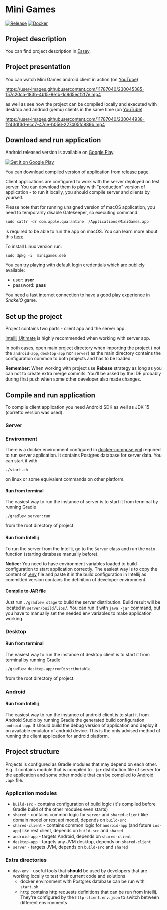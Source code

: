 # Mini Games

[![Release](https://github.com/avan1235/mini-games/actions/workflows/release.yml/badge.svg)](https://github.com/avan1235/mini-games/releases/latest)
[![Docker](https://github.com/avan1235/mini-games/actions/workflows/push-docker-image.yml/badge.svg)](https://hub.docker.com/repository/docker/avan1235/mini-games/tags?ordering=last_updated)

## Project description

You can find project description in [Essay](ESSAY.md).

## Project presentation

You can watch Mini Games android client in action (on [YouTube](https://www.youtube.com/watch?v=sPgB5PpPs6w))

https://user-images.githubusercontent.com/11787040/230045385-157c20ca-183b-4b15-8e1b-1c8d5ecf2f7e.mp4

as well as see how the project can be compiled locally and executed with desktop and android (qemu) clients in the same time (on [YouTube](https://www.youtube.com/watch?v=kvV8ffqI1WQ))

https://user-images.githubusercontent.com/11787040/230044938-f243df3d-ecc7-47ce-b056-227405fc889b.mp4

## Download and run application

Android released version is available on
[Google Play](https://play.google.com/store/apps/details?id=ml.dev.kotlin.minigames).

<a href='https://play.google.com/store/apps/details?id=ml.dev.kotlin.minigames&pcampaignid=pcampaignidMKT-Other-global-all-co-prtnr-py-PartBadge-Mar2515-1'><img alt='Get it on Google Play' src='https://play.google.com/intl/en_us/badges/static/images/badges/en_badge_web_generic.png'/></a>

You can download compiled version of application from
[release page](https://github.com/avan1235/mini-games/releases).

Client applications are configured to work with the server deployed on test server.
You can download them to play with "production" version of application - to run it locally,
you should compile server and clients by yourself.

Please note that for running unsigned version of macOS application, you need to temporarily
disable Gatekeeper, so executing command
```shell
sudo xattr -dr com.apple.quarantine  /Applications/MiniGames.app
```
is required to be able to run the app on macOS. You can learn more about this
[here](https://web.archive.org/web/20230318124537/https://disable-gatekeeper.github.io/).

To install Linux version run:

```shell
sudo dpkg -i  minigames.deb
```

You can try playing with default login credentials which are publicly available:

- user: **user**
- password: **pass**

You need a fast internet connection to have a good play experience in _SnakeIO_ game.

## Set up the project

Project contains two parts - client app and the server app.

[Intellij Ultimate](https://www.jetbrains.com/idea/download/) is highly
recommended when working with server app.

In both cases, open main project directory when importing the project (
not the `android-app`, `desktop-app` nor `server`) as the main directory contains the
configuration common to both projects and has to be loaded.

**Remember:**
When working with project use **Rebase** strategy as long as you can
not to create extra merge commits. You'll be asked by the IDE probably
during first push when some other developer also made changes.

## Compile and run application

To compile client application you need Android SDK as well as JDK 15 (corretto version was used).

### Server

### Environment

There is a docker environment configured in [docker-compose.yml](dev-env/docker-compose.yml)
required to run server application. It contains Postgres database for server data.
You can start it with

```shell
./start.sh
```

on linux or some equivalent commands on other platform.

#### Run from terminal

The easiest way to run the instance of server is to start it from terminal by running
Gradle

```shell
./gradlew server:run
```

from the root directory of project.

#### Run from Intellij

To run the server from the Intellij, go to the `Server` class and run the `main`
function (starting database manually before).

**Notice:**
You need to have environment variables loaded to build configuration to start
application correctly. The easiest way is to copy the content of [.env](.env)
file and paste it in the build configuration in Intellij as committed version
contains the definition of developer environment.

#### Compile to JAR file

Just run `./gradlew stage` to build the server distribution. Build
result will be located in `server/build/libs/`. You can run it with `java -jar`
command, but you have to manually set the needed env variables to make application
working.

### Desktop

#### Run from terminal

The easiest way to run the instance of desktop client is to start it from terminal by running
Gradle

```shell
./gradlew desktop-app:runDistributable
```

from the root directory of project.

### Android

#### Run from Intellij

The easiest way to run the instance of android client is to start it from Android Studio by running
Gradle the generated build configuration `android-app`. It should build the debug version of application
and deploy it on available emulator of android device. This is the only advised method of running the
client application for android platform.

## Project structure

Projects is configured as Gradle modules that may depend on each other.
E.g. it contains module that is compiled to `.jar` distribution file of server
for the application and some other module that can be compiled to Android `.apk`
file.

### Application modules

- `build-src` - contains configuration of build logic (it's compiled before Gradle build of the other modules even
  starts)
- `shared` - contains common logic for `server` and `shared-client` like domain model or rest api model, depends
  on `build-src`
- `shared-client` - contains common logic for `android-app` (and future `ios-app`) like rest client, depends
  on `build-src` and `shared`
- `android-app` - targets Android, depends on `shared-client`
- `desktop-app` - targets any JVM desktop, depends on `shared-client`
- `server` - targets JVM, depends on `build-src` and `shared`

### Extra directories

- `dev-env` - useful tools that **should** be used by developers that are working
  locally to test their current code and solutions
  - docker environment with Postgres database can be run with `start.sh`
  - `http` contains http requests definitions that can be run from Intellij. They're
    configured by the `http-client.env.json` to switch between different environments
